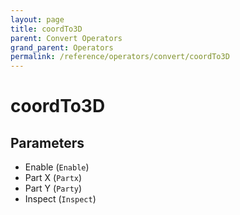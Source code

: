 ```yaml
---
layout: page
title: coordTo3D
parent: Convert Operators
grand_parent: Operators
permalink: /reference/operators/convert/coordTo3D
---
```


# coordTo3D

## Parameters

* Enable (`Enable`)
* Part X (`Partx`)
* Part Y (`Party`)
* Inspect (`Inspect`)
